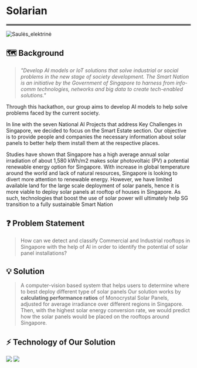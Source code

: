 # Solarian 
<hr style="border:2px solid gray"> 

![Saulės_elektrinė](https://user-images.githubusercontent.com/101797615/193462573-1104331e-721b-4206-b1e0-87973e132be2.jpeg)

## 🗺️ Background
> *"Develop AI models or IoT solutions that solve industrial or social problems in the new stage of society development. The Smart Nation is an initiative by the Government of Singapore to harness from info-comm technologies, networks and big data to create tech-enabled solutions."* 

Through this hackathon, our group aims to develop AI models to help solve problems faced by the current society.

In line with the seven National AI Projects that address Key Challenges in Singapore, we decided to focus on the Smart Estate section. Our objective is to provide people and companies the necessary information about solar panels to better help them install them at the respective places.

Studies have shown that Singapore has a high average annual solar irradiation of about 1,580 kWh/m2 makes solar photovoltaic (PV) a potential renewable energy option for Singapore. With increase in global temperature around the world and lack of natural resources, Singapore is looking to divert more attention to renewable energy. However, we have limited available land for the large scale deployment of solar panels, hence it is more viable to deploy solar panels at rooftop of houses in Singapore. As such, technologies that boost the use of solar power will ultimately help SG transition to a fully sustainable Smart Nation

## ❓ Problem Statement
> How can we detect and classify Commercial and Industrial rooftops in Singapore with the help of AI in order to identify the potential of solar panel installations?

## 💡 Solution
> A computer-vision based system that helps users to determine where to best deploy different type of solar panels
Our solution works by **calculating performance ratios** of Monocrystal Solar Panels, adjusted for average irradiance over different regions in Singapore. Then, with the highest solar energy conversion rate, we would predict how the solar panels would be placed on the rooftops around Singapore.

## ⚡ Technology of Our Solution
<img src="https://img.shields.io/badge/streamlit-bd4043?style=for-the-badge&logo=streamlit&logoColor=white" /> <img src="https://img.shields.io/badge/opencv-%23white.svg?style=for-the-badge&logo=opencv&logoColor=white" />
